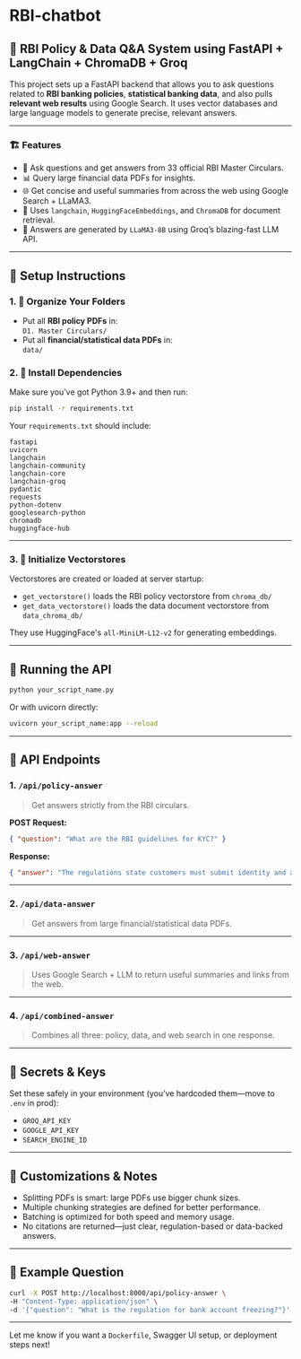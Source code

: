 # RBI-chatbot

## 🧠 RBI Policy & Data Q&A System using FastAPI + LangChain + ChromaDB + Groq

This project sets up a FastAPI backend that allows you to ask questions related to **RBI banking policies**, **statistical banking data**, and also pulls **relevant web results** using Google Search. It uses vector databases and large language models to generate precise, relevant answers.

---

### 🏗️ Features

- 💬 Ask questions and get answers from 33 official RBI Master Circulars.
- 📊 Query large financial data PDFs for insights.
- 🌐 Get concise and useful summaries from across the web using Google Search + LLaMA3.
- 🧠 Uses `langchain`, `HuggingFaceEmbeddings`, and `ChromaDB` for document retrieval.
- 🦙 Answers are generated by `LLaMA3-8B` using Groq’s blazing-fast LLM API.

---

## 🔧 Setup Instructions

### 1. 📁 Organize Your Folders
- Put all **RBI policy PDFs** in:  
  `D1. Master Circulars/`
- Put all **financial/statistical data PDFs** in:  
  `data/`

### 2. 💾 Install Dependencies
Make sure you’ve got Python 3.9+ and then run:

```bash
pip install -r requirements.txt
```

Your `requirements.txt` should include:
```text
fastapi
uvicorn
langchain
langchain-community
langchain-core
langchain-groq
pydantic
requests
python-dotenv
googlesearch-python
chromadb
huggingface-hub
```

---

### 3. 🧠 Initialize Vectorstores

Vectorstores are created or loaded at server startup:
- `get_vectorstore()` loads the RBI policy vectorstore from `chroma_db/`
- `get_data_vectorstore()` loads the data document vectorstore from `data_chroma_db/`

They use HuggingFace's `all-MiniLM-L12-v2` for generating embeddings.

---

## 🚀 Running the API

```bash
python your_script_name.py
```

Or with uvicorn directly:
```bash
uvicorn your_script_name:app --reload
```

---

## 🔌 API Endpoints

### 1. `/api/policy-answer`
> Get answers strictly from the RBI circulars.

**POST Request:**
```json
{ "question": "What are the RBI guidelines for KYC?" }
```

**Response:**
```json
{ "answer": "The regulations state customers must submit identity and address proof..." }
```

---

### 2. `/api/data-answer`
> Get answers from large financial/statistical data PDFs.

---

### 3. `/api/web-answer`
> Uses Google Search + LLM to return useful summaries and links from the web.

---

### 4. `/api/combined-answer`
> Combines all three: policy, data, and web search in one response.

---

## 🔐 Secrets & Keys
Set these safely in your environment (you’ve hardcoded them—move to `.env` in prod):

- `GROQ_API_KEY`  
- `GOOGLE_API_KEY`  
- `SEARCH_ENGINE_ID`

---

## 🧪 Customizations & Notes

- Splitting PDFs is smart: large PDFs use bigger chunk sizes.
- Multiple chunking strategies are defined for better performance.
- Batching is optimized for both speed and memory usage.
- No citations are returned—just clear, regulation-based or data-backed answers.

---

## 💬 Example Question

```bash
curl -X POST http://localhost:8000/api/policy-answer \
-H "Content-Type: application/json" \
-d '{"question": "What is the regulation for bank account freezing?"}'
```

---

Let me know if you want a `Dockerfile`, Swagger UI setup, or deployment steps next!

